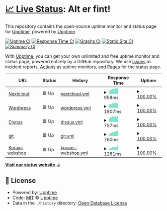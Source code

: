 # [📈 Live Status](https://status.voit.cloud): <!--live status--> **Alt er fint!**

This repository contains the open-source uptime monitor and status page for [Upptime](https://upptime.js.org), powered by [Upptime](https://github.com/upptime/upptime).

[![Uptime CI](https://github.com/voitvode/upptime/workflows/Uptime%20CI/badge.svg)](https://github.com/voitvode/upptime/actions?query=workflow%3A%22Uptime+CI%22)
[![Response Time CI](https://github.com/voitvode/upptime/workflows/Response%20Time%20CI/badge.svg)](https://github.com/voitvode/upptime/actions?query=workflow%3A%22Response+Time+CI%22)
[![Graphs CI](https://github.com/voitvode/upptime/workflows/Graphs%20CI/badge.svg)](https://github.com/voitvode/upptime/actions?query=workflow%3A%22Graphs+CI%22)
[![Static Site CI](https://github.com/voitvode/upptime/workflows/Static%20Site%20CI/badge.svg)](https://github.com/voitvode/upptime/actions?query=workflow%3A%22Static+Site+CI%22)
[![Summary CI](https://github.com/voitvode/upptime/workflows/Summary%20CI/badge.svg)](https://github.com/voitvode/upptime/actions?query=workflow%3A%22Summary+CI%22)

With [Upptime](https://upptime.js.org), you can get your own unlimited and free uptime monitor and status page, powered entirely by a GitHub repository. We use [Issues](https://github.com/upptime/upptime/issues) as incident reports, [Actions](https://github.com/voitvode/upptime/actions) as uptime monitors, and [Pages](https://status.voit.cloud) for the status page.

<!--start: status pages-->
<!-- This summary is generated by Upptime (https://github.com/upptime/upptime) -->
<!-- Do not edit this manually, your changes will be overwritten -->
<!-- prettier-ignore -->
| URL | Status | History | Response Time | Uptime |
| --- | ------ | ------- | ------------- | ------ |
| <img alt="" src="https://favicons.githubusercontent.com/voit.cloud" height="13"> [Nextcloud](https://voit.cloud) | 🟩 Up | [nextcloud.yml](https://github.com/voitcode/upptime/commits/HEAD/history/nextcloud.yml) | <details><summary><img alt="Response time graph" src="./graphs/nextcloud/response-time-week.png" height="20"> 958ms</summary><br><a href="https://status.voit.cloud/history/nextcloud"><img alt="Response time 948" src="https://img.shields.io/endpoint?url=https%3A%2F%2Fraw.githubusercontent.com%2Fvoitcode%2Fupptime%2FHEAD%2Fapi%2Fnextcloud%2Fresponse-time.json"></a><br><a href="https://status.voit.cloud/history/nextcloud"><img alt="24-hour response time 1052" src="https://img.shields.io/endpoint?url=https%3A%2F%2Fraw.githubusercontent.com%2Fvoitcode%2Fupptime%2FHEAD%2Fapi%2Fnextcloud%2Fresponse-time-day.json"></a><br><a href="https://status.voit.cloud/history/nextcloud"><img alt="7-day response time 958" src="https://img.shields.io/endpoint?url=https%3A%2F%2Fraw.githubusercontent.com%2Fvoitcode%2Fupptime%2FHEAD%2Fapi%2Fnextcloud%2Fresponse-time-week.json"></a><br><a href="https://status.voit.cloud/history/nextcloud"><img alt="30-day response time 948" src="https://img.shields.io/endpoint?url=https%3A%2F%2Fraw.githubusercontent.com%2Fvoitcode%2Fupptime%2FHEAD%2Fapi%2Fnextcloud%2Fresponse-time-month.json"></a><br><a href="https://status.voit.cloud/history/nextcloud"><img alt="1-year response time 948" src="https://img.shields.io/endpoint?url=https%3A%2F%2Fraw.githubusercontent.com%2Fvoitcode%2Fupptime%2FHEAD%2Fapi%2Fnextcloud%2Fresponse-time-year.json"></a></details> | <details><summary><a href="https://status.voit.cloud/history/nextcloud">100.00%</a></summary><a href="https://status.voit.cloud/history/nextcloud"><img alt="All-time uptime 100.00%" src="https://img.shields.io/endpoint?url=https%3A%2F%2Fraw.githubusercontent.com%2Fvoitcode%2Fupptime%2FHEAD%2Fapi%2Fnextcloud%2Fuptime.json"></a><br><a href="https://status.voit.cloud/history/nextcloud"><img alt="24-hour uptime 100.00%" src="https://img.shields.io/endpoint?url=https%3A%2F%2Fraw.githubusercontent.com%2Fvoitcode%2Fupptime%2FHEAD%2Fapi%2Fnextcloud%2Fuptime-day.json"></a><br><a href="https://status.voit.cloud/history/nextcloud"><img alt="7-day uptime 100.00%" src="https://img.shields.io/endpoint?url=https%3A%2F%2Fraw.githubusercontent.com%2Fvoitcode%2Fupptime%2FHEAD%2Fapi%2Fnextcloud%2Fuptime-week.json"></a><br><a href="https://status.voit.cloud/history/nextcloud"><img alt="30-day uptime 100.00%" src="https://img.shields.io/endpoint?url=https%3A%2F%2Fraw.githubusercontent.com%2Fvoitcode%2Fupptime%2FHEAD%2Fapi%2Fnextcloud%2Fuptime-month.json"></a><br><a href="https://status.voit.cloud/history/nextcloud"><img alt="1-year uptime 100.00%" src="https://img.shields.io/endpoint?url=https%3A%2F%2Fraw.githubusercontent.com%2Fvoitcode%2Fupptime%2FHEAD%2Fapi%2Fnextcloud%2Fuptime-year.json"></a></details>
| <img alt="" src="https://favicons.githubusercontent.com/voit.no" height="13"> [Wordpress](https://voit.no) | 🟩 Up | [wordpress.yml](https://github.com/voitcode/upptime/commits/HEAD/history/wordpress.yml) | <details><summary><img alt="Response time graph" src="./graphs/wordpress/response-time-week.png" height="20"> 1807ms</summary><br><a href="https://status.voit.cloud/history/wordpress"><img alt="Response time 1953" src="https://img.shields.io/endpoint?url=https%3A%2F%2Fraw.githubusercontent.com%2Fvoitcode%2Fupptime%2FHEAD%2Fapi%2Fwordpress%2Fresponse-time.json"></a><br><a href="https://status.voit.cloud/history/wordpress"><img alt="24-hour response time 1731" src="https://img.shields.io/endpoint?url=https%3A%2F%2Fraw.githubusercontent.com%2Fvoitcode%2Fupptime%2FHEAD%2Fapi%2Fwordpress%2Fresponse-time-day.json"></a><br><a href="https://status.voit.cloud/history/wordpress"><img alt="7-day response time 1807" src="https://img.shields.io/endpoint?url=https%3A%2F%2Fraw.githubusercontent.com%2Fvoitcode%2Fupptime%2FHEAD%2Fapi%2Fwordpress%2Fresponse-time-week.json"></a><br><a href="https://status.voit.cloud/history/wordpress"><img alt="30-day response time 1953" src="https://img.shields.io/endpoint?url=https%3A%2F%2Fraw.githubusercontent.com%2Fvoitcode%2Fupptime%2FHEAD%2Fapi%2Fwordpress%2Fresponse-time-month.json"></a><br><a href="https://status.voit.cloud/history/wordpress"><img alt="1-year response time 1953" src="https://img.shields.io/endpoint?url=https%3A%2F%2Fraw.githubusercontent.com%2Fvoitcode%2Fupptime%2FHEAD%2Fapi%2Fwordpress%2Fresponse-time-year.json"></a></details> | <details><summary><a href="https://status.voit.cloud/history/wordpress">100.00%</a></summary><a href="https://status.voit.cloud/history/wordpress"><img alt="All-time uptime 100.00%" src="https://img.shields.io/endpoint?url=https%3A%2F%2Fraw.githubusercontent.com%2Fvoitcode%2Fupptime%2FHEAD%2Fapi%2Fwordpress%2Fuptime.json"></a><br><a href="https://status.voit.cloud/history/wordpress"><img alt="24-hour uptime 100.00%" src="https://img.shields.io/endpoint?url=https%3A%2F%2Fraw.githubusercontent.com%2Fvoitcode%2Fupptime%2FHEAD%2Fapi%2Fwordpress%2Fuptime-day.json"></a><br><a href="https://status.voit.cloud/history/wordpress"><img alt="7-day uptime 100.00%" src="https://img.shields.io/endpoint?url=https%3A%2F%2Fraw.githubusercontent.com%2Fvoitcode%2Fupptime%2FHEAD%2Fapi%2Fwordpress%2Fuptime-week.json"></a><br><a href="https://status.voit.cloud/history/wordpress"><img alt="30-day uptime 100.00%" src="https://img.shields.io/endpoint?url=https%3A%2F%2Fraw.githubusercontent.com%2Fvoitcode%2Fupptime%2FHEAD%2Fapi%2Fwordpress%2Fuptime-month.json"></a><br><a href="https://status.voit.cloud/history/wordpress"><img alt="1-year uptime 100.00%" src="https://img.shields.io/endpoint?url=https%3A%2F%2Fraw.githubusercontent.com%2Fvoitcode%2Fupptime%2FHEAD%2Fapi%2Fwordpress%2Fuptime-year.json"></a></details>
| <img alt="" src="https://favicons.githubusercontent.com/prat.voit.no" height="13"> [Disqus](https://prat.voit.no) | 🟩 Up | [disqus.yml](https://github.com/voitcode/upptime/commits/HEAD/history/disqus.yml) | <details><summary><img alt="Response time graph" src="./graphs/disqus/response-time-week.png" height="20"> 757ms</summary><br><a href="https://status.voit.cloud/history/disqus"><img alt="Response time 794" src="https://img.shields.io/endpoint?url=https%3A%2F%2Fraw.githubusercontent.com%2Fvoitcode%2Fupptime%2FHEAD%2Fapi%2Fdisqus%2Fresponse-time.json"></a><br><a href="https://status.voit.cloud/history/disqus"><img alt="24-hour response time 853" src="https://img.shields.io/endpoint?url=https%3A%2F%2Fraw.githubusercontent.com%2Fvoitcode%2Fupptime%2FHEAD%2Fapi%2Fdisqus%2Fresponse-time-day.json"></a><br><a href="https://status.voit.cloud/history/disqus"><img alt="7-day response time 757" src="https://img.shields.io/endpoint?url=https%3A%2F%2Fraw.githubusercontent.com%2Fvoitcode%2Fupptime%2FHEAD%2Fapi%2Fdisqus%2Fresponse-time-week.json"></a><br><a href="https://status.voit.cloud/history/disqus"><img alt="30-day response time 794" src="https://img.shields.io/endpoint?url=https%3A%2F%2Fraw.githubusercontent.com%2Fvoitcode%2Fupptime%2FHEAD%2Fapi%2Fdisqus%2Fresponse-time-month.json"></a><br><a href="https://status.voit.cloud/history/disqus"><img alt="1-year response time 794" src="https://img.shields.io/endpoint?url=https%3A%2F%2Fraw.githubusercontent.com%2Fvoitcode%2Fupptime%2FHEAD%2Fapi%2Fdisqus%2Fresponse-time-year.json"></a></details> | <details><summary><a href="https://status.voit.cloud/history/disqus">100.00%</a></summary><a href="https://status.voit.cloud/history/disqus"><img alt="All-time uptime 100.00%" src="https://img.shields.io/endpoint?url=https%3A%2F%2Fraw.githubusercontent.com%2Fvoitcode%2Fupptime%2FHEAD%2Fapi%2Fdisqus%2Fuptime.json"></a><br><a href="https://status.voit.cloud/history/disqus"><img alt="24-hour uptime 100.00%" src="https://img.shields.io/endpoint?url=https%3A%2F%2Fraw.githubusercontent.com%2Fvoitcode%2Fupptime%2FHEAD%2Fapi%2Fdisqus%2Fuptime-day.json"></a><br><a href="https://status.voit.cloud/history/disqus"><img alt="7-day uptime 100.00%" src="https://img.shields.io/endpoint?url=https%3A%2F%2Fraw.githubusercontent.com%2Fvoitcode%2Fupptime%2FHEAD%2Fapi%2Fdisqus%2Fuptime-week.json"></a><br><a href="https://status.voit.cloud/history/disqus"><img alt="30-day uptime 100.00%" src="https://img.shields.io/endpoint?url=https%3A%2F%2Fraw.githubusercontent.com%2Fvoitcode%2Fupptime%2FHEAD%2Fapi%2Fdisqus%2Fuptime-month.json"></a><br><a href="https://status.voit.cloud/history/disqus"><img alt="1-year uptime 100.00%" src="https://img.shields.io/endpoint?url=https%3A%2F%2Fraw.githubusercontent.com%2Fvoitcode%2Fupptime%2FHEAD%2Fapi%2Fdisqus%2Fuptime-year.json"></a></details>
| <img alt="" src="https://favicons.githubusercontent.com/git.voit.no" height="13"> [git](https://git.voit.no) | 🟩 Up | [git.yml](https://github.com/voitcode/upptime/commits/HEAD/history/git.yml) | <details><summary><img alt="Response time graph" src="./graphs/git/response-time-week.png" height="20"> 760ms</summary><br><a href="https://status.voit.cloud/history/git"><img alt="Response time 731" src="https://img.shields.io/endpoint?url=https%3A%2F%2Fraw.githubusercontent.com%2Fvoitcode%2Fupptime%2FHEAD%2Fapi%2Fgit%2Fresponse-time.json"></a><br><a href="https://status.voit.cloud/history/git"><img alt="24-hour response time 1001" src="https://img.shields.io/endpoint?url=https%3A%2F%2Fraw.githubusercontent.com%2Fvoitcode%2Fupptime%2FHEAD%2Fapi%2Fgit%2Fresponse-time-day.json"></a><br><a href="https://status.voit.cloud/history/git"><img alt="7-day response time 760" src="https://img.shields.io/endpoint?url=https%3A%2F%2Fraw.githubusercontent.com%2Fvoitcode%2Fupptime%2FHEAD%2Fapi%2Fgit%2Fresponse-time-week.json"></a><br><a href="https://status.voit.cloud/history/git"><img alt="30-day response time 731" src="https://img.shields.io/endpoint?url=https%3A%2F%2Fraw.githubusercontent.com%2Fvoitcode%2Fupptime%2FHEAD%2Fapi%2Fgit%2Fresponse-time-month.json"></a><br><a href="https://status.voit.cloud/history/git"><img alt="1-year response time 731" src="https://img.shields.io/endpoint?url=https%3A%2F%2Fraw.githubusercontent.com%2Fvoitcode%2Fupptime%2FHEAD%2Fapi%2Fgit%2Fresponse-time-year.json"></a></details> | <details><summary><a href="https://status.voit.cloud/history/git">100.00%</a></summary><a href="https://status.voit.cloud/history/git"><img alt="All-time uptime 100.00%" src="https://img.shields.io/endpoint?url=https%3A%2F%2Fraw.githubusercontent.com%2Fvoitcode%2Fupptime%2FHEAD%2Fapi%2Fgit%2Fuptime.json"></a><br><a href="https://status.voit.cloud/history/git"><img alt="24-hour uptime 100.00%" src="https://img.shields.io/endpoint?url=https%3A%2F%2Fraw.githubusercontent.com%2Fvoitcode%2Fupptime%2FHEAD%2Fapi%2Fgit%2Fuptime-day.json"></a><br><a href="https://status.voit.cloud/history/git"><img alt="7-day uptime 100.00%" src="https://img.shields.io/endpoint?url=https%3A%2F%2Fraw.githubusercontent.com%2Fvoitcode%2Fupptime%2FHEAD%2Fapi%2Fgit%2Fuptime-week.json"></a><br><a href="https://status.voit.cloud/history/git"><img alt="30-day uptime 100.00%" src="https://img.shields.io/endpoint?url=https%3A%2F%2Fraw.githubusercontent.com%2Fvoitcode%2Fupptime%2FHEAD%2Fapi%2Fgit%2Fuptime-month.json"></a><br><a href="https://status.voit.cloud/history/git"><img alt="1-year uptime 100.00%" src="https://img.shields.io/endpoint?url=https%3A%2F%2Fraw.githubusercontent.com%2Fvoitcode%2Fupptime%2FHEAD%2Fapi%2Fgit%2Fuptime-year.json"></a></details>
| <img alt="" src="https://favicons.githubusercontent.com/kuraas.net" height="13"> [Kuraas webshop](https://kuraas.net) | 🟩 Up | [kuraas-webshop.yml](https://github.com/voitcode/upptime/commits/HEAD/history/kuraas-webshop.yml) | <details><summary><img alt="Response time graph" src="./graphs/kuraas-webshop/response-time-week.png" height="20"> 1281ms</summary><br><a href="https://status.voit.cloud/history/kuraas-webshop"><img alt="Response time 1503" src="https://img.shields.io/endpoint?url=https%3A%2F%2Fraw.githubusercontent.com%2Fvoitcode%2Fupptime%2FHEAD%2Fapi%2Fkuraas-webshop%2Fresponse-time.json"></a><br><a href="https://status.voit.cloud/history/kuraas-webshop"><img alt="24-hour response time 2359" src="https://img.shields.io/endpoint?url=https%3A%2F%2Fraw.githubusercontent.com%2Fvoitcode%2Fupptime%2FHEAD%2Fapi%2Fkuraas-webshop%2Fresponse-time-day.json"></a><br><a href="https://status.voit.cloud/history/kuraas-webshop"><img alt="7-day response time 1281" src="https://img.shields.io/endpoint?url=https%3A%2F%2Fraw.githubusercontent.com%2Fvoitcode%2Fupptime%2FHEAD%2Fapi%2Fkuraas-webshop%2Fresponse-time-week.json"></a><br><a href="https://status.voit.cloud/history/kuraas-webshop"><img alt="30-day response time 1503" src="https://img.shields.io/endpoint?url=https%3A%2F%2Fraw.githubusercontent.com%2Fvoitcode%2Fupptime%2FHEAD%2Fapi%2Fkuraas-webshop%2Fresponse-time-month.json"></a><br><a href="https://status.voit.cloud/history/kuraas-webshop"><img alt="1-year response time 1503" src="https://img.shields.io/endpoint?url=https%3A%2F%2Fraw.githubusercontent.com%2Fvoitcode%2Fupptime%2FHEAD%2Fapi%2Fkuraas-webshop%2Fresponse-time-year.json"></a></details> | <details><summary><a href="https://status.voit.cloud/history/kuraas-webshop">100.00%</a></summary><a href="https://status.voit.cloud/history/kuraas-webshop"><img alt="All-time uptime 100.00%" src="https://img.shields.io/endpoint?url=https%3A%2F%2Fraw.githubusercontent.com%2Fvoitcode%2Fupptime%2FHEAD%2Fapi%2Fkuraas-webshop%2Fuptime.json"></a><br><a href="https://status.voit.cloud/history/kuraas-webshop"><img alt="24-hour uptime 100.00%" src="https://img.shields.io/endpoint?url=https%3A%2F%2Fraw.githubusercontent.com%2Fvoitcode%2Fupptime%2FHEAD%2Fapi%2Fkuraas-webshop%2Fuptime-day.json"></a><br><a href="https://status.voit.cloud/history/kuraas-webshop"><img alt="7-day uptime 100.00%" src="https://img.shields.io/endpoint?url=https%3A%2F%2Fraw.githubusercontent.com%2Fvoitcode%2Fupptime%2FHEAD%2Fapi%2Fkuraas-webshop%2Fuptime-week.json"></a><br><a href="https://status.voit.cloud/history/kuraas-webshop"><img alt="30-day uptime 100.00%" src="https://img.shields.io/endpoint?url=https%3A%2F%2Fraw.githubusercontent.com%2Fvoitcode%2Fupptime%2FHEAD%2Fapi%2Fkuraas-webshop%2Fuptime-month.json"></a><br><a href="https://status.voit.cloud/history/kuraas-webshop"><img alt="1-year uptime 100.00%" src="https://img.shields.io/endpoint?url=https%3A%2F%2Fraw.githubusercontent.com%2Fvoitcode%2Fupptime%2FHEAD%2Fapi%2Fkuraas-webshop%2Fuptime-year.json"></a></details>

<!--end: status pages-->

[**Visit our status website →**](https://status.voit.cloud)

## 📄 License

- Powered by: [Upptime](https://github.com/upptime/upptime)
- Code: [MIT](./LICENSE) © [Upptime](https://upptime.js.org)
- Data in the `./history` directory: [Open Database License](https://opendatacommons.org/licenses/odbl/1-0/)
